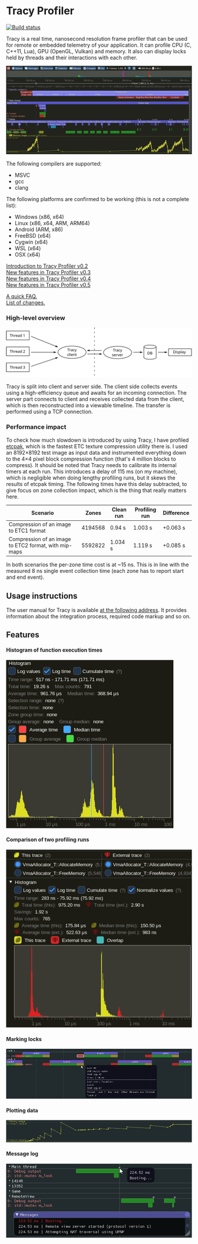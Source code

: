 # Tracy Profiler

[![Build status](https://ci.appveyor.com/api/projects/status/968a88arq06gm3el/branch/master?svg=true)](https://ci.appveyor.com/project/wolfpld/tracy/branch/master)

Tracy is a real time, nanosecond resolution frame profiler that can be used for remote or embedded telemetry of your application. It can profile CPU (C, C++11, Lua), GPU (OpenGL, Vulkan) and memory. It also can display locks held by threads and their interactions with each other.

![](doc/profiler.png)

The following compilers are supported:

- MSVC
- gcc
- clang

The following platforms are confirmed to be working (this is not a complete list):

- Windows (x86, x64)
- Linux (x86, x64, ARM, ARM64)
- Android (ARM, x86)
- FreeBSD (x64)
- Cygwin (x64)
- WSL (x64)
- OSX (x64)

[Introduction to Tracy Profiler v0.2](https://www.youtube.com/watch?v=fB5B46lbapc)  
[New features in Tracy Profiler v0.3](https://www.youtube.com/watch?v=3SXpDpDh2Uo)  
[New features in Tracy Profiler v0.4](https://www.youtube.com/watch?v=eAkgkaO8B9o)  
[New features in Tracy Profiler v0.5](https://www.youtube.com/watch?v=P6E7qLMmzTQ)

[A quick FAQ.](FAQ.md)  
[List of changes.](NEWS)

### High-level overview

![](doc/design.svg)

Tracy is split into client and server side. The client side collects events using a high-efficiency queue and awaits for an incoming connection. The server part connects to client and receives collected data from the client, which is then reconstructed into a viewable timeline. The transfer is performed using a TCP connection.

### Performance impact

To check how much slowdown is introduced by using Tracy, I have profiled [etcpak](https://bitbucket.org/wolfpld/etcpak), which is the fastest ETC texture compression utility there is. I used an 8192×8192 test image as input data and instrumented everything down to the 4×4 pixel block compression function (that's 4 million blocks to compress). It should be noted that Tracy needs to calibrate its internal timers at each run. This introduces a delay of 115 ms (on my machine), which is negligible when doing lengthy profiling runs, but it skews the results of etcpak timing. The following times have this delay subtracted, to give focus on zone collection impact, which is the thing that really matters here.

|                        Scenario                       |  Zones  | Clean run | Profiling run | Difference |
|-------------------------------------------------------|---------|-----------|---------------|------------|
| Compression of an image to ETC1 format                | 4194568 |    0.94 s |       1.003 s |   +0.063 s |
| Compression of an image to ETC2 format, with mip-maps | 5592822 |   1.034 s |       1.119 s |   +0.085 s |

In both scenarios the per-zone time cost is at ~15 ns. This is in line with the measured 8 ns single event collection time (each zone has to report start and end event).

## Usage instructions

The user manual for Tracy is available [at the following address](https://bitbucket.org/wolfpld/tracy/downloads/tracy.pdf). It provides information about the integration process, required code markup and so on.

## Features

#### Histogram of function execution times

![](doc/histogram.png)

#### Comparison of two profiling runs

![](doc/compare.png)

#### Marking locks

![](doc/locks.png)

#### Plotting data

![](doc/plot.png)

#### Message log

![](doc/messages.png)
